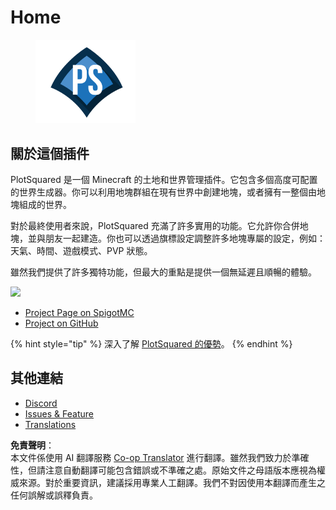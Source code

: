 <!--
CO_OP_TRANSLATOR_METADATA:
{
  "original_hash": "24872a22109bcc8f4b80f1651f57afa1",
  "translation_date": "2025-05-13T03:46:39+00:00",
  "source_file": "plotsquared/README.md",
  "language_code": "tw"
}
-->
# Home

<figure><img src="https://raw.githubusercontent.com/IntellectualSites/Assets/main/plugins/PlotSquared/PlotSquared.svg" width="160px" alt="PlotSquared Logo" /></figure>

## 關於這個插件

PlotSquared 是一個 Minecraft 的土地和世界管理插件。它包含多個高度可配置的世界生成器。你可以利用地塊群組在現有世界中創建地塊，或者擁有一整個由地塊組成的世界。

對於最終使用者來說，PlotSquared 充滿了許多實用的功能。它允許你合併地塊，並與朋友一起建造。你也可以透過旗標設定調整許多地塊專屬的設定，例如：天氣、時間、遊戲模式、PVP 狀態。

雖然我們提供了許多獨特功能，但最大的重點是提供一個無延遲且順暢的體驗。

![](../../../plotsquared/images/Cover.png)

* [Project Page on SpigotMC](https://www.spigotmc.org/resources/77506)
* [Project on GitHub](https://github.com/IntellectualSites/PlotSquared)


{% hint style="tip" %}
深入了解 [PlotSquared 的優勢](why-plotsquared.md)。
{% endhint %}

## 其他連結

* [Discord](https://discord.gg/intellectualsites)
* [Issues & Feature](https://github.com/IntellectualSites/PlotSquared/issues)
* [Translations](https://intellectualsites.crowdin.com/plotsquared)

**免責聲明**：  
本文件係使用 AI 翻譯服務 [Co-op Translator](https://github.com/Azure/co-op-translator) 進行翻譯。雖然我們致力於準確性，但請注意自動翻譯可能包含錯誤或不準確之處。原始文件之母語版本應視為權威來源。對於重要資訊，建議採用專業人工翻譯。我們不對因使用本翻譯而產生之任何誤解或誤釋負責。